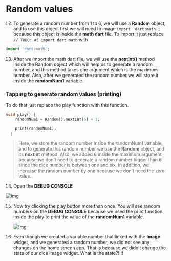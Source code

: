 # Random values



12. To generate a random number from 1 to 6, we will use a **Random** object, and to use this object first we will need to image `import 'dart:math';` because this object is inside the **math dart** file. To import it just replace `// TODO: #5 import dart math` with 

```dart
import 'dart:math';
```



13. After we import the math dart file, we will use the **nextInt()** method inside the Random object which will help us to generate a random number, and this method takes one argument which is the maximum number. Also, after we generated the random number we will store it inside the **randomNum1** variable. 



### Tapping to generate random values (printing)

To do that just replace the play function with this function.

```dart
void play() {
    randomNum1 = Random().nextInt(6) + 1;

    print(randomNum1);
  }
```

> Here, we store the random number inside the randomNum1 variable, and to generate this random number we use the **Random** object, and its **nextInt** method. Also, we added 6 inside the maximum argument because we don’t need to generate a random number bigger than 6 since the dice number is between one and six. In addition, we increase the random number by one because we don’t need the zero value.



14. Open the **DEBUG CONSOLE** 

![img](https://lh3.googleusercontent.com/yhicjcSkzIZR19XoRMkqwjWAQePwfgoqVqsKlsH9OcRPQif91llUuuzWIQD9OQtAC2OeF2emj-EFuh8ygs7vaH17-mw_i2A7ZOoRTdEQLfJu5p76c4o3uJX4pWS92fQBhlDEUAmA)



15. Now try clicking the play button more than once. You will see random numbers on the **DEBUG CONSOLE** because we used the print function inside the play to print the value of the **randomNum1** variable.

    ![img](https://lh3.googleusercontent.com/rYKzypvMB4zvdl6HI-Z9qF5ohmzViE33E7PKMdMDXWLZUNCQc7NDxZQSoEDRPdcsqNN0drwxo0wZ4F7zURG8WyvphcZLSwDwwh4KCSE0Zqc-Y8BaIti7aCqUNbJMJHGbLlLh6bEA)





16. Even though we created a variable number that linked with the **Image** widget, and we generated a random number, we did not see any changes on the home screen app. That is because we didn’t change the state of our dice image widget. What is the state?!!!!





































